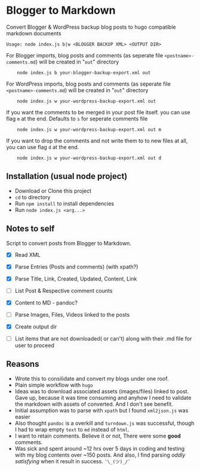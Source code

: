 # Blogger to Markdown

 Convert Blogger & WordPress backup blog posts to hugo compatible markdown documents 


    Usage: node index.js b|w <BLOGGER BACKUP XML> <OUTPUT DIR>

For Blogger imports, blog posts and comments (as seperate file `<postname>-comments.md`) will be created in "`out`" directory

```
    node index.js b your-blogger-backup-export.xml out
```

For WordPress imports, blog posts and comments (as seperate file `<postname>-comments.md`) will be created in "`out`" directory

```
    node index.js w your-wordpress-backup-export.xml out
```

If you want the comments to be merged in your post file itself. you can use flag `m` at the end. Defaults to `s` for seperate comments file

```
    node index.js w your-wordpress-backup-export.xml out m
```

If you want to drop the comments and not write them to to new files at all, you can use flag `d` at the end.

```
    node index.js w your-wordpress-backup-export.xml out d
```

## Installation (usual node project)

* Download or Clone this project
* `cd` to directory
* Run `npm install` to install dependencies
* Run `node index.js <arg...>`

## Notes to self

Script to convert posts from Blogger to Markdown.

- [x] Read XML
- [x] Parse Entries (Posts and comments) (with xpath?)
- [x] Parse Title, Link, Created, Updated, Content, Link
- [ ] List Post & Respective comment counts
- [x] Content to MD - pandoc?
- [ ] Parse Images, Files, Videos linked to the posts
- [x] Create output dir
- [ ] List items that are not downloaded( or can't) along with their .md file for user to proceed


## Reasons

* Wrote this to consilidate and convert my blogs under one roof.
* Plain simple workflow with `hugo` 
* Ideas was to download associated assets (images/files) linked to post. Gave up, because it was time consuming and anyhow I need to validate the markdown with assets of converted. And I don't see benefit.
* Initial assumption was to parse with `xpath` but I found `xml2json.js` was easier
* Also thought `pandoc` is a overkill and `turndown.js` was successful, though I had to wrap empty `text` to `md` instead of `html`.
* I want to retain comments. Believe it or not, There were some **good** comments.
* Was sick and spent around ~12 hrs over 5 days in coding and testing with my blog contents over ~150 posts. And also, I find parsing _oddly satisfying_ when it result in success. `¯\_(ツ)_/¯`

